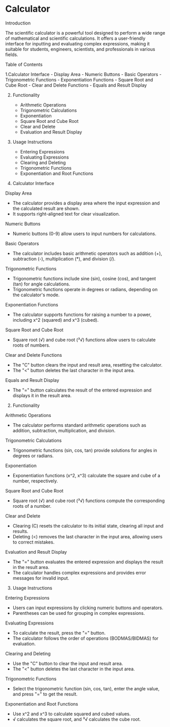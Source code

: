 # Calculator


Introduction

The scientific calculator is a powerful tool designed to perform a wide range of mathematical and scientific calculations. It offers a user-friendly interface for inputting and evaluating complex expressions, making it suitable for students, engineers, scientists, and professionals in various fields.

 Table of Contents

1.Calculator Interface
    - Display Area
    - Numeric Buttons
    - Basic Operators
    - Trigonometric Functions
    - Exponentiation Functions
    - Square Root and Cube Root
    - Clear and Delete Functions
    - Equals and Result Display

2. Functionality
    - Arithmetic Operations
    - Trigonometric Calculations
    - Exponentiation
    - Square Root and Cube Root
    - Clear and Delete
    - Evaluation and Result Display

3. Usage Instructions
    - Entering Expressions
    - Evaluating Expressions
    - Clearing and Deleting
    - Trigonometric Functions
    - Exponentiation and Root Functions

1. Calculator Interface

Display Area

- The calculator provides a display area where the input expression and the calculated result are shown.
- It supports right-aligned text for clear visualization.

 Numeric Buttons

- Numeric buttons (0-9) allow users to input numbers for calculations.

 Basic Operators

- The calculator includes basic arithmetic operators such as addition (+), subtraction (-), multiplication (*), and division (/).

 Trigonometric Functions

- Trigonometric functions include sine (sin), cosine (cos), and tangent (tan) for angle calculations.
- Trigonometric functions operate in degrees or radians, depending on the calculator's mode.

 Exponentiation Functions

- The calculator supports functions for raising a number to a power, including x^2 (squared) and x^3 (cubed).

 Square Root and Cube Root

- Square root (√) and cube root (³√) functions allow users to calculate roots of numbers.

 Clear and Delete Functions

- The "C" button clears the input and result area, resetting the calculator.
- The "<" button deletes the last character in the input area.

 Equals and Result Display

- The "=" button calculates the result of the entered expression and displays it in the result area.

 2. Functionality

 Arithmetic Operations

- The calculator performs standard arithmetic operations such as addition, subtraction, multiplication, and division.

 Trigonometric Calculations

- Trigonometric functions (sin, cos, tan) provide solutions for angles in degrees or radians.

 Exponentiation

- Exponentiation functions (x^2, x^3) calculate the square and cube of a number, respectively.

 Square Root and Cube Root

- Square root (√) and cube root (³√) functions compute the corresponding roots of a number.

 Clear and Delete

- Clearing (C) resets the calculator to its initial state, clearing all input and results.
- Deleting (<) removes the last character in the input area, allowing users to correct mistakes.

 Evaluation and Result Display

- The "=" button evaluates the entered expression and displays the result in the result area.
- The calculator handles complex expressions and provides error messages for invalid input.

 3. Usage Instructions

Entering Expressions

- Users can input expressions by clicking numeric buttons and operators.
- Parentheses can be used for grouping in complex expressions.

 Evaluating Expressions

- To calculate the result, press the "=" button.
- The calculator follows the order of operations (BODMAS/BIDMAS) for evaluation.

Clearing and Deleting

- Use the "C" button to clear the input and result area.
- The "<" button deletes the last character in the input area.

 Trigonometric Functions

- Select the trigonometric function (sin, cos, tan), enter the angle value, and press "=" to get the result.

 Exponentiation and Root Functions

- Use x^2 and x^3 to calculate squared and cubed values.
- √ calculates the square root, and ³√ calculates the cube root.
